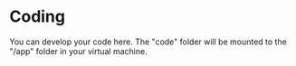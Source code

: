 # Coding
You can develop your code here. The "code" folder will be mounted to the "/app" folder in your virtual machine.

